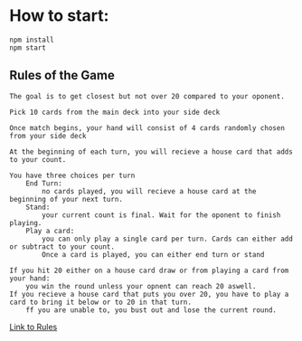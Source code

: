 # How to start:
    npm install
    npm start

## Rules of the Game
    The goal is to get closest but not over 20 compared to your oponent. 

    Pick 10 cards from the main deck into your side deck

    Once match begins, your hand will consist of 4 cards randomly chosen from your side deck

    At the beginning of each turn, you will recieve a house card that adds to your count.

    You have three choices per turn
        End Turn: 
            no cards played, you will recieve a house card at the beginning of your next turn.
        Stand:
            your current count is final. Wait for the oponent to finish playing. 
        Play a card:
            you can only play a single card per turn. Cards can either add or subtract to your count.
            Once a card is played, you can either end turn or stand
            
    If you hit 20 either on a house card draw or from playing a card from your hand:
        you win the round unless your opnent can reach 20 aswell.    
    If you recieve a house card that puts you over 20, you have to play a card to bring it below or to 20 in that turn. 
        ff you are unable to, you bust out and lose the current round.

[Link to Rules](https://starwars.fandom.com/wiki/Pazaak/Legends)